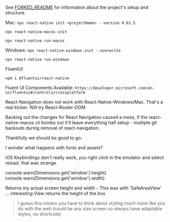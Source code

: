 See [FORKED_README]('./FORKED_README.md') for information about the project's setup and structure.

Mac:
`npx react-native init <projectName> --version 0.61.5`

`npx react-native-macos-init`

`npx react-native run-macos`

Windows:
`npx react-native-windows-init --overwrite`

`npx react-native run-windows`

FluentUI

`npm i @fluentui/react-native`

Fluent UI Components Available: `https://developer.microsoft.com/en-us/fluentui#/controls/crossplatform`

React-Navigation does not work with React-Native-Windows/Mac. That's a real kicker. Will try React-Router-DOM

Backing out the changes for React Navigation caused a mess, if the react-native-macos cli bombs out it'll leave everything half setup - multiple git backouts during removal of react-navigation.

Thankfully we should be good to go.

I wonder what happens with fonts and assets?

iOS Keybindings don't really work, you right click in the emulator and select reload. that was strange.

console.warn(Dimensions.get('window').height)
console.warn(Dimensions.get('window').width)

Returns my actual screen height and width - This was with 'SafeAreaView' ... interesting View returns the height of the box

> I guess this means you have to think about styling much more like you do with the web (could be any size screen so always have adaptable styles, no shortcuts)

